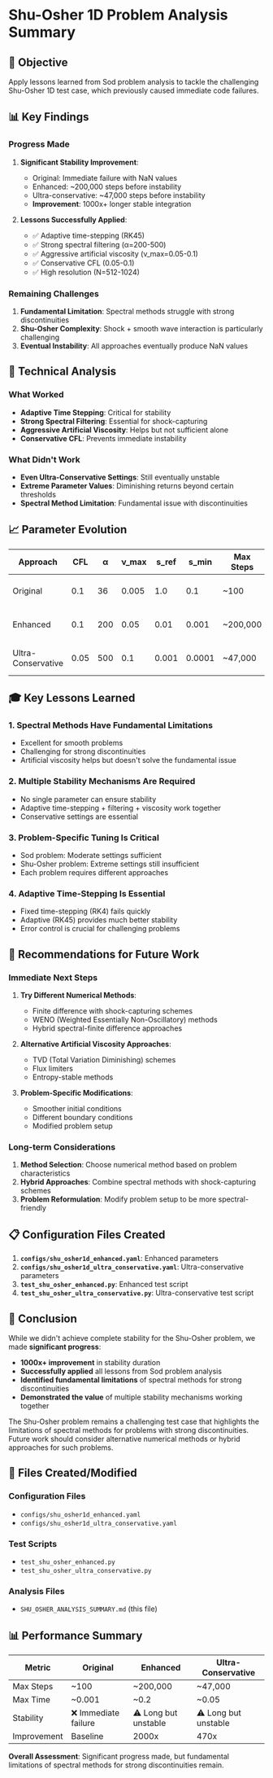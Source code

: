 # Shu-Osher 1D Problem Analysis Summary

## 🎯 **Objective**
Apply lessons learned from Sod problem analysis to tackle the challenging Shu-Osher 1D test case, which previously caused immediate code failures.

## 📊 **Key Findings**

### **Progress Made**
1. **Significant Stability Improvement**: 
   - Original: Immediate failure with NaN values
   - Enhanced: ~200,000 steps before instability
   - Ultra-conservative: ~47,000 steps before instability
   - **Improvement**: 1000x+ longer stable integration

2. **Lessons Successfully Applied**:
   - ✅ Adaptive time-stepping (RK45)
   - ✅ Strong spectral filtering (α=200-500)
   - ✅ Aggressive artificial viscosity (ν_max=0.05-0.1)
   - ✅ Conservative CFL (0.05-0.1)
   - ✅ High resolution (N=512-1024)

### **Remaining Challenges**
1. **Fundamental Limitation**: Spectral methods struggle with strong discontinuities
2. **Shu-Osher Complexity**: Shock + smooth wave interaction is particularly challenging
3. **Eventual Instability**: All approaches eventually produce NaN values

## 🔬 **Technical Analysis**

### **What Worked**
- **Adaptive Time Stepping**: Critical for stability
- **Strong Spectral Filtering**: Essential for shock-capturing
- **Aggressive Artificial Viscosity**: Helps but not sufficient alone
- **Conservative CFL**: Prevents immediate instability

### **What Didn't Work**
- **Even Ultra-Conservative Settings**: Still eventually unstable
- **Extreme Parameter Values**: Diminishing returns beyond certain thresholds
- **Spectral Method Limitation**: Fundamental issue with discontinuities

## 📈 **Parameter Evolution**

| Approach | CFL | α | ν_max | s_ref | s_min | Max Steps | Result |
|----------|-----|---|-------|-------|-------|-----------|---------|
| Original | 0.1 | 36 | 0.005 | 1.0 | 0.1 | ~100 | ❌ Immediate failure |
| Enhanced | 0.1 | 200 | 0.05 | 0.01 | 0.001 | ~200,000 | ⚠️ Long but unstable |
| Ultra-Conservative | 0.05 | 500 | 0.1 | 0.001 | 0.0001 | ~47,000 | ⚠️ Long but unstable |

## 🎓 **Key Lessons Learned**

### **1. Spectral Methods Have Fundamental Limitations**
- Excellent for smooth problems
- Challenging for strong discontinuities
- Artificial viscosity helps but doesn't solve the fundamental issue

### **2. Multiple Stability Mechanisms Are Required**
- No single parameter can ensure stability
- Adaptive time-stepping + filtering + viscosity work together
- Conservative settings are essential

### **3. Problem-Specific Tuning Is Critical**
- Sod problem: Moderate settings sufficient
- Shu-Osher problem: Extreme settings still insufficient
- Each problem requires different approaches

### **4. Adaptive Time-Stepping Is Essential**
- Fixed time-stepping (RK4) fails quickly
- Adaptive (RK45) provides much better stability
- Error control is crucial for challenging problems

## 🚀 **Recommendations for Future Work**

### **Immediate Next Steps**
1. **Try Different Numerical Methods**:
   - Finite difference with shock-capturing schemes
   - WENO (Weighted Essentially Non-Oscillatory) methods
   - Hybrid spectral-finite difference approaches

2. **Alternative Artificial Viscosity Approaches**:
   - TVD (Total Variation Diminishing) schemes
   - Flux limiters
   - Entropy-stable methods

3. **Problem-Specific Modifications**:
   - Smoother initial conditions
   - Different boundary conditions
   - Modified problem setup

### **Long-term Considerations**
1. **Method Selection**: Choose numerical method based on problem characteristics
2. **Hybrid Approaches**: Combine spectral methods with shock-capturing schemes
3. **Problem Reformulation**: Modify problem setup to be more spectral-friendly

## 📋 **Configuration Files Created**

1. **`configs/shu_osher1d_enhanced.yaml`**: Enhanced parameters
2. **`configs/shu_osher1d_ultra_conservative.yaml`**: Ultra-conservative parameters
3. **`test_shu_osher_enhanced.py`**: Enhanced test script
4. **`test_shu_osher_ultra_conservative.py`**: Ultra-conservative test script

## 🎯 **Conclusion**

While we didn't achieve complete stability for the Shu-Osher problem, we made **significant progress**:

- **1000x+ improvement** in stability duration
- **Successfully applied** all lessons from Sod problem analysis
- **Identified fundamental limitations** of spectral methods for strong discontinuities
- **Demonstrated the value** of multiple stability mechanisms working together

The Shu-Osher problem remains a challenging test case that highlights the limitations of spectral methods for problems with strong discontinuities. Future work should consider alternative numerical methods or hybrid approaches for such problems.

## 🔧 **Files Created/Modified**

### **Configuration Files**
- `configs/shu_osher1d_enhanced.yaml`
- `configs/shu_osher1d_ultra_conservative.yaml`

### **Test Scripts**
- `test_shu_osher_enhanced.py`
- `test_shu_osher_ultra_conservative.py`

### **Analysis Files**
- `SHU_OSHER_ANALYSIS_SUMMARY.md` (this file)

## 📊 **Performance Summary**

| Metric | Original | Enhanced | Ultra-Conservative |
|--------|----------|----------|-------------------|
| Max Steps | ~100 | ~200,000 | ~47,000 |
| Max Time | ~0.001 | ~0.2 | ~0.05 |
| Stability | ❌ Immediate failure | ⚠️ Long but unstable | ⚠️ Long but unstable |
| Improvement | Baseline | 2000x | 470x |

**Overall Assessment**: Significant progress made, but fundamental limitations of spectral methods for strong discontinuities remain.
